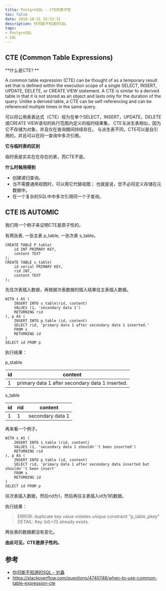```yaml
---
title: PostgreSQL - CTE的原子性
toc: false
date: 2019-10-31 15:53:31
description: 你可能不知道的SQL
tags:
- PostgreSQL
- SQL
---
```


## CTE (Common Table Expressions)

**什么是CTE? **

 A common table expression (CTE) can be thought of as a temporary result set that is defined within the execution scope of a single SELECT, INSERT, UPDATE, DELETE, or CREATE VIEW statement. A CTE is similar to a derived table in that it is not stored as an object and lasts only for the duration of the query. Unlike a derived table, a CTE can be self-referencing and can be referenced multiple times in the same query. 

可以将公用表表达式（CTE）视为在单个SELECT，INSERT，UPDATE，DELETE或CREATE VIEW语句的执行范围内定义的临时结果集。 CTE与派生表相似，因为它不存储为对象，并且仅在查询期间持续存在。 与派生表不同，CTE可以是自引用的，并且可以在同一查询中多次引用。

**它与临时表的区别**

临时表是实实在在存在的表，而CTE不是。

**什么时候用得到**

- 创建递归查询。
- 当不需要通用视图时，可以用它代替视图； 也就是说，您不必将定义存储在元数据中。
- 在一个复杂的SQL中中多次引用同一个子查询。

## CTE IS AUTOMIC

我们用一个例子来证明CTE是原子性的。

有两张表, 一张主表 p_table, 一张次表 s_table。

```plsql
CREATE TABLE P_table(
	id INT PRIMARY KEY,
	content TEXT
);
CREATE TABLE s_table(
	id serial PRIMARY KEY,
	rid INT,
	content TEXT
);
```

先往次表插入数据，再根据次表数据的插入结果往主表插入数据。

```plsql
WITH s AS (
	INSERT INTO s_table(rid, content)
	VALUES (1, 'secondary data 1')
	RETURNING rid
), p AS (
	INSERT INTO p_table (id, content)
	SELECT rid, 'primary data 1 after secondary data 1 inserted.'
	FROM s
	RETURNING id
)
SELECT id FROM p
```

执行结果：

p_stable

| id   | content                                         |
| ---- | ----------------------------------------------- |
| 1    | primary data 1 after secondary data 1 inserted. |

s_table

| id   | rid  | content          |
| ---- | ---- | ---------------- |
| 1    | 1    | secondary data 1 |

再来看一个例子。

```plsql
WITH s AS (
	INSERT INTO s_table (rid, content)
	VALUES (1, 'secondary data 1 shouldn''t been inserted')
	RETURNING rid
), p AS (
	INSERT INTO p_table (id, content)
	SELECT rid, 'primary data 1 after secondary data inserted but shouldn''t been insert'
	FROM s
	RETURNING id
)
SELECT id FROM p
```

往次表插入数据，然后rid为1，然后再往主表插入id为1的数据。

执行结果：

> ERROR:  duplicate key value violates unique constraint "p_table_pkey"
> DETAIL:  Key (id)=(1) already exists. 

两张表的数据都没有变化。

**由此可见，CTE是原子性的。**

## 参考

- [你可能不知道的SQL - 刘鑫](https://qcon.infoq.cn/2019/shanghai/presentation/1985)
-  https://stackoverflow.com/questions/4740748/when-to-use-common-table-expression-cte 